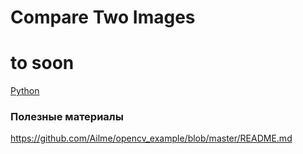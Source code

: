 # Compare Two Images

# to soon

[Python](https://github.com/Ailme/opencv_example/blob/compare/python/README.md) 

### Полезные материалы

https://github.com/Ailme/opencv_example/blob/master/README.md